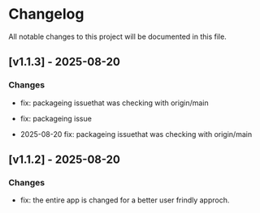 # Changelog

All notable changes to this project will be documented in this file.
## [v1.1.3] - 2025-08-20

### Changes
- fix: packageing issuethat was checking with origin/main
- fix: packageing issue


- 2025-08-20 fix: packageing issuethat was checking with origin/main


## [v1.1.2] - 2025-08-20

### Changes
- fix: the entire app is changed for a better user frindly approch.


